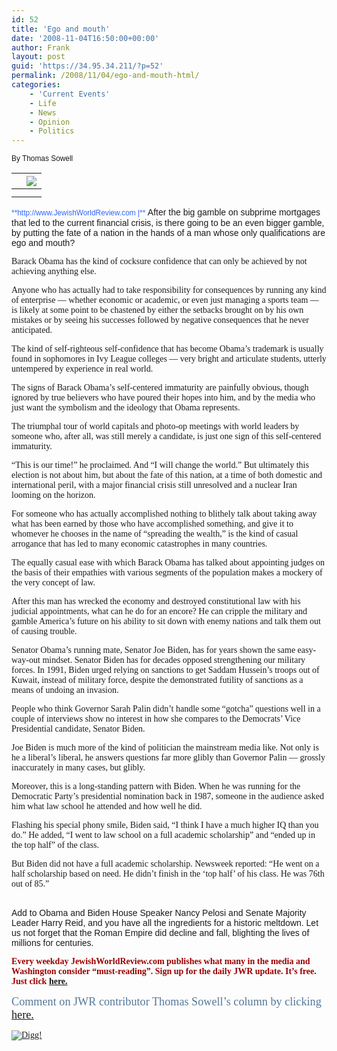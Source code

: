 ```yaml
---
id: 52
title: 'Ego and mouth'
date: '2008-11-04T16:50:00+00:00'
author: Frank
layout: post
guid: 'https://34.95.34.211/?p=52'
permalink: /2008/11/04/ego-and-mouth-html/
categories:
    - 'Current Events'
    - Life
    - News
    - Opinion
    - Politics
---
```


<div src="v5"><span class="Apple-style-span" style=" ;font-family:'Times New Roman';"><span style="font-family:Arial, Helvetica;font-size:85%;">By Thomas Sowell</span>

|  | <span class="Apple-style-span" style="color: rgb(0, 0, 238); text-decoration: underline;">![](http://jewishworldreview.com/cols2/tsowell.JPG)   </span><span class="Apple-style-span" style="color: rgb(0, 0, 238); text-decoration: underline;"><span style="font-family:arial;font-size:78%;"></span></span> |
|---|---|
|  |
|  | <span class="Apple-style-span" style="color: rgb(0, 0, 238); text-decoration: underline;">   </span> |

<div style="text-align: -webkit-center;"></div><span style="font-family:Helvetica, Arial;font-size:85%;color:#3366FF;">**http://www.JewishWorldReview.com |**</span> <span style="font-family:Arial, Helvetica;font-size:100%;">After the big gamble on subprime mortgages that led to the current financial crisis, is there going to be an even bigger gamble, by putting the fate of a nation in the hands of a man whose only qualifications are ego and mouth?</span>

<span style="font-family:Arial, Helvetica;font-size:100%;"></span>

Barack Obama has the kind of cocksure confidence that can only be achieved by not achieving anything else.

Anyone who has actually had to take responsibility for consequences by running any kind of enterprise — whether economic or academic, or even just managing a sports team — is likely at some point to be chastened by either the setbacks brought on by his own mistakes or by seeing his successes followed by negative consequences that he never anticipated.

The kind of self-righteous self-confidence that has become Obama’s trademark is usually found in sophomores in Ivy League colleges — very bright and articulate students, utterly untempered by experience in real world.

The signs of Barack Obama’s self-centered immaturity are painfully obvious, though ignored by true believers who have poured their hopes into him, and by the media who just want the symbolism and the ideology that Obama represents.

The triumphal tour of world capitals and photo-op meetings with world leaders by someone who, after all, was still merely a candidate, is just one sign of this self-centered immaturity.

“This is our time!” he proclaimed. And “I will change the world.” But ultimately this election is not about him, but about the fate of this nation, at a time of both domestic and international peril, with a major financial crisis still unresolved and a nuclear Iran looming on the horizon.

For someone who has actually accomplished nothing to blithely talk about taking away what has been earned by those who have accomplished something, and give it to whomever he chooses in the name of “spreading the wealth,” is the kind of casual arrogance that has led to many economic catastrophes in many countries.

The equally casual ease with which Barack Obama has talked about appointing judges on the basis of their empathies with various segments of the population makes a mockery of the very concept of law.

After this man has wrecked the economy and destroyed constitutional law with his judicial appointments, what can he do for an encore? He can cripple the military and gamble America’s future on his ability to sit down with enemy nations and talk them out of causing trouble.

Senator Obama’s running mate, Senator Joe Biden, has for years shown the same easy-way-out mindset. Senator Biden has for decades opposed strengthening our military forces. In 1991, Biden urged relying on sanctions to get Saddam Hussein’s troops out of Kuwait, instead of military force, despite the demonstrated futility of sanctions as a means of undoing an invasion.

People who think Governor Sarah Palin didn’t handle some “gotcha” questions well in a couple of interviews show no interest in how she compares to the Democrats’ Vice Presidential candidate, Senator Biden.

Joe Biden is much more of the kind of politician the mainstream media like. Not only is he a liberal’s liberal, he answers questions far more glibly than Governor Palin — grossly inaccurately in many cases, but glibly.

Moreover, this is a long-standing pattern with Biden. When he was running for the Democratic Party’s presidential nomination back in 1987, someone in the audience asked him what law school he attended and how well he did.

Flashing his special phony smile, Biden said, “I think I have a much higher IQ than you do.” He added, “I went to law school on a full academic scholarship” and “ended up in the top half” of the class.

But Biden did not have a full academic scholarship. Newsweek reported: “He went on a half scholarship based on need. He didn’t finish in the ‘top half’ of his class. He was 76th out of 85.”

</span><span style="font-family:Arial, Helvetica;font-size:100%;">  
Add to Obama and Biden House Speaker Nancy Pelosi and Senate Majority Leader Harry Reid, and you have all the ingredients for a historic meltdown. Let us not forget that the Roman Empire did decline and fall, blighting the lives of millions for centuries.</span>

<span style="color:#990000;">**Every weekday JewishWorldReview.com publishes what many in the media and Washington consider “must-reading”. Sign up for the daily JWR update. It’s free. Just click [here.](http://www.jewishworldreview.com/subs.php)**</span>

<span style="font-family:Times New Roman;font-size:130%;color:#557799;">Comment on JWR contributor Thomas Sowell’s column by clicking [here.](mailto:schmooze@jewishworldreview.com?subject=Thomas%20Sowell)</span>

[![Digg!](http://digg.com/img/badges/100x20-digg-button.gif)  ](http://digg.com/)

</div>
